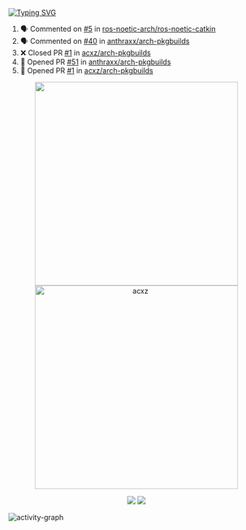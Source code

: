 [![Typing SVG](https://readme-typing-svg.herokuapp.com?size=16&color=AFFFA3&multiline=true&height=75&lines=contributing+to+robotics%2Faerospace%2Fml%2Fgpu+software;packaging+it+for+archlinux;ricer)](https://git.io/typing-svg)

<!--START_SECTION:activity-->
1. 🗣 Commented on [#5](https://github.com/ros-noetic-arch/ros-noetic-catkin/issues/5) in [ros-noetic-arch/ros-noetic-catkin](https://github.com/ros-noetic-arch/ros-noetic-catkin)
2. 🗣 Commented on [#40](https://github.com/anthraxx/arch-pkgbuilds/issues/40) in [anthraxx/arch-pkgbuilds](https://github.com/anthraxx/arch-pkgbuilds)
3. ❌ Closed PR [#1](https://github.com/acxz/arch-pkgbuilds/pull/1) in [acxz/arch-pkgbuilds](https://github.com/acxz/arch-pkgbuilds)
4. 💪 Opened PR [#51](https://github.com/anthraxx/arch-pkgbuilds/pull/51) in [anthraxx/arch-pkgbuilds](https://github.com/anthraxx/arch-pkgbuilds)
5. 💪 Opened PR [#1](https://github.com/acxz/arch-pkgbuilds/pull/1) in [acxz/arch-pkgbuilds](https://github.com/acxz/arch-pkgbuilds)
<!--END_SECTION:activity-->

<p align="center">
  <img width="400em" src=https://github-readme-stats.vercel.app/api?username=acxz&include_all_commits=true&show_icons=true />
  <img width="400em" src="https://github-readme-streak-stats.herokuapp.com/?user=acxz&" alt="acxz" />
</p>

<p align="center">
  <img src=https://github-readme-stats.vercel.app/api/top-langs/?username=acxz&layout=compact />
  <img src=https://github-profile-trophy.vercel.app/?username=acxz&row=2&column=4 />
</p>

![activity-graph](https://activity-graph.herokuapp.com/graph?username=acxz&theme=aqua)
